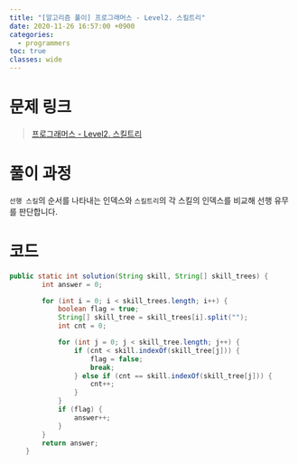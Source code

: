 ```yaml
---
title: "[알고리즘 풀이] 프로그래머스 - Level2. 스킬트리"
date: 2020-11-26 16:57:00 +0900
categories:
  - programmers
toc: true
classes: wide
---
```


# 문제 링크

> [프로그래머스 - Level2. 스킬트리](https://programmers.co.kr/learn/courses/30/lessons/49993)

# 풀이 과정

`선행 스킬`의 순서를 나타내는 인덱스와 `스킬트리`의 각 스킬의 인덱스를 비교해 선행 유무를 판단합니다.

# 코드

```java
public static int solution(String skill, String[] skill_trees) {
		int answer = 0;

		for (int i = 0; i < skill_trees.length; i++) {
			boolean flag = true;
			String[] skill_tree = skill_trees[i].split("");
			int cnt = 0;

			for (int j = 0; j < skill_tree.length; j++) {
				if (cnt < skill.indexOf(skill_tree[j])) {
					flag = false;
					break;
				} else if (cnt == skill.indexOf(skill_tree[j])) {
					cnt++;
				}
			}
			if (flag) {
				answer++;
			}
		}
		return answer;
	}
```
